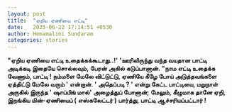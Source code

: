 ```yaml
---
layout: post
title:  "ஏறிய ஏணியை எட்டி"
date:   2025-06-22 17:14:51 +0530
author: Hemamalini Sundaram
categories: stories
---
```


**"ஏறிய ஏணியை எட்டி உதைக்கக்கூடாது..!' 'ஊரிலிருந்து வந்த வயதான பாட்டி அடிக்கடி
இதையே சொல்லவும், பேரன் அகில் கடுப்பானான். "நாம எட்டி உதைக்க வேணாம், பாட்டி ! நம்மளை
மேலே விட்டுட்டு, ஏணியே கீழே போய் அடுத்தவங்களை ஏத்திட்டு மேலே வரும் ' என்றான். '
அதெப்படி ? ' என்று கேட்ட பாட்டியை, மறுநாள் அருகில் இருந்த ' ஷாப்பிங் மால்' அழைத்துப்
போனான்; மேலும், கீழுமாக தானே ஏறி, இறங்கிய மின்-ஏணியைப் ( எஸ்கலேட்டர் ) பார்த்து,
பாட்டி ஆச்சரியப்பட்டார் !**

